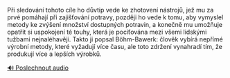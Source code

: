 
Při sledování tohoto cíle ho důvtip vede ke zhotovení nástrojů, jež mu za prvé pomáhají při zajišťování potravy, později ho vede k tomu, aby vymyslel metody ke zvýšení množství dostupných potravin, a konečně mu umožňuje opatřit si uspokojení té touhy, která je pociťována mezi všemi lidskými tužbami nejnaléhavěji. Takto ji popsal Böhm-Bawerk: člověk vybírá nepřímé výrobní metody, které vyžadují více času, ale toto zdržení vynahradí tím, že produkují více a lepších výrobků.

[🔊 Poslechnout audio](/data/7-paragraphs/audio/chapter_50/para_011-Pi-sledovn-tohoto-cle-ho-dvtip-vede-ke-zhotov.mp3)
